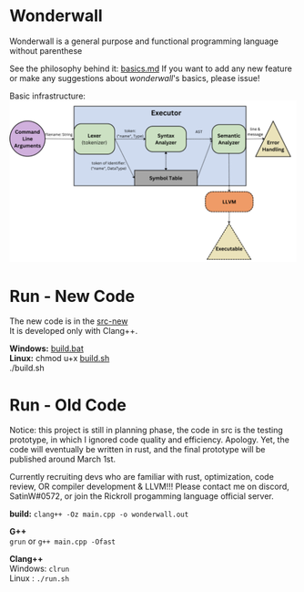 # Wonderwall
Wonderwall is a general purpose and functional programming language without parenthese

See the philosophy behind it: [basics.md](basics.md)
If you want to add any new feature or make any suggestions about *wonderwall*'s basics, please issue!

Basic infrastructure:
![](https://github.com/SatinWuker/wonderwall-prototype/blob/main/images/Compiler%20Infrastructure.png)

# Run - New Code
The new code is in the [src-new](/src-new)
<br>
It is developed only with Clang++.

**Windows:** [build.bat](/src-new/build.bat)
<br>
**Linux:** chmod u+x [build.sh](/src-new/build.sh)
<br>
./build.sh

# Run - Old Code
Notice: this project is still in planning phase, the code in src is the testing prototype, in which I ignored code quality and efficiency. Apology. Yet, the code will eventually be written in rust, and the final prototype will be published around March 1st.

Currently recruiting devs who are familiar with rust, optimization, code review, OR compiler development & LLVM!!! Please contact me on discord, SatinW#0572, or join the Rickroll progamming language official server.

**build:** `clang++ -Oz main.cpp -o wonderwall.out`

**G++**
<br>
`grun` or `g++ main.cpp -Ofast`

**Clang++**
<br>
Windows: `clrun`
<br>
Linux : `./run.sh`
<br>
